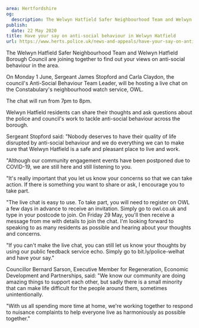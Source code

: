 ```yaml
area: Hertfordshire
og:
  description: The Welwyn Hatfield Safer Neighbourhood Team and Welwyn Hatfield Borough Council are joining together to find out your views on anti-social behaviour in the area.
publish:
  date: 22 May 2020
title: Have your say on anti-social behaviour in Welwyn Hatfield
url: https://www.herts.police.uk/news-and-appeals/have-your-say-on-anti-social-behaviour-in-welwyn-hatfield-0152
```

The Welwyn Hatfield Safer Neighbourhood Team and Welwyn Hatfield Borough Council are joining together to find out your views on anti-social behaviour in the area.

On Monday 1 June, Sergeant James Stopford and Carla Claydon, the council's Anti-Social Behaviour Team Leader, will be hosting a live chat on the Constabulary's neighbourhood watch service, OWL.

The chat will run from 7pm to 8pm.

Welwyn Hatfield residents can share their thoughts and ask questions about the police and council's work to tackle anti-social behaviour across the borough.

Sergeant Stopford said: "Nobody deserves to have their quality of life disrupted by anti-social behaviour and we do everything we can to make sure that Welwyn Hatfield is a safe and pleasant place to live and work.

"Although our community engagement events have been postponed due to COVID-19, we are still here and still listening to you.

"It's really important that you let us know your concerns so that we can take action. If there is something you want to share or ask, I encourage you to take part.

"The live chat is easy to use. To take part, you will need to register on OWL a few days in advance to receive an invitation. Simply go to owl.co.uk and type in your postcode to join. On Friday 29 May, you'll then receive a message from me with details to join the chat. I'm looking forward to speaking to as many residents as possible and hearing about your thoughts and concerns.

"If you can't make the live chat, you can still let us know your thoughts by using our public feedback service echo. Simply go to bit.ly/police-welhat and have your say."

Councillor Bernard Sarson, Executive Member for Regeneration, Economic Development and Partnerships, said: "We know our community are doing amazing things to support each other, but sadly there is a small minority that can make life difficult for the people around them, sometimes unintentionally.

"With us all spending more time at home, we're working together to respond to nuisance complaints to help everyone live as harmoniously as possible together."
